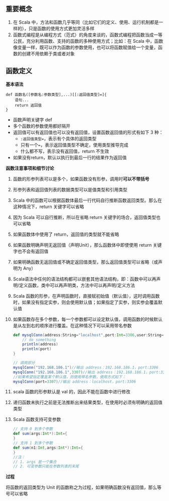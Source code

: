 ## 重要概念

1. 在 Scala 中，方法和函数几乎等同（比如它们的定义、使用、运行机制都是一样的），只是函数的使用方式更加灵活多样
2. 函数式编程是从编程方式（范式）的角度来谈的，函数式编程把函数当成一等公民，充分利用函数、支持的函数的多种使用方式；比如：在 Scala 中，函数像变量一样，既可以作为函数的参数使用，也可以将函数赋值给一个变量，函数的创建不用依赖于类或者对象

## 函数定义

**基本语法**

```
def 函数名([参数名:参数类型],...)[[:返回值类型]=]{
	语句...
	return 返回值
}
```

- 函数声明关键字 def
- 多个函数的参数使用都好隔开
- 返回值可以有返回值也可以没有返回值，设置函数返回值的形式有如下 3 种：
  - `:返回值类型=`，表示有个具体的返回类型
  - 只有一个`=`，表示返回值类型不确定，使用类型推导完成
  - 什么都不写，表示没有返回值，return 不生效
- 如果没有return，默认以执行到最后一行的结果作为返回值

**函数注意事项和细节讨论**

1. 函数的形参列表可以是多个，如果函数没有形参，调用时**可以不带括号**

2. 形参列表和返回值列表的数据类型可以是值类型和引用类型

3. Scala 中的函数可以根据函数体最后一行代码自行推断函数返回类型。那么在这种情况下，return 关键字可以省略

4. 因为 Scala 可以自行推断，所以在省略 return 关键字的场合，返回值类型也可以省略

5. 如果函数体中使用了 return，返回值的类型就不能省略

6. 如果函数明确声明无返回值（声明Unit），那么函数体中即使使用 return 关键字也不会有返回值

7. 如果明确函数无返回值或不确定返回值类型，那么返回值类型可以省略（或声明为 Any）

8. Scala语法中任何的语法结构都可以嵌套其他语法结构，即：函数中可以再声明/定义函数，类中可以再声明类，方法中可以再声明/定义方法

9. Scala 函数的形参，在声明函数时，直接赋初始值（默认值），这时调用函数时，如果没有指定实参，则会使用默认值；如果指定了实参，则实参会覆盖默认值

10. 如果函数存在多个参数，每一个参数都可以设定默认值，调用函数的时候默认是从左到右的顺序进行覆盖。在这种情况下可以采用带名参数

    ```scala
    def mysqlConn(address:String="localhost",port:Int=3306,user:String="root",password:String="123456"):Unit={
        // do something
        println(address)
        println(port)
    }
    
    // 调用部分
    mysqlConn("192.168.186.1")//输出 address：192.168.186.1，port:3306
    mysqlConn("192.168.186.1",3307)//输出 address：192.168.186.1，port:3307
    //如果希望指定覆盖某个默认值，则使用带名参数，使用方式如下：
    mysqlConn(port=3307)//输出 address：localhost，port:3306
    ```

11. scala 函数的形参默认是 val 的，因此不能在函数中进行修改

12. 递归函数未执行之前是无法推断出来结果类型，在使用时必须有明确的返回值类型

13. Scala 函数支持可变参数

    ```scala
    // 支持 0 到多个参数
    def sum(args:Int*):Int={
    }
    // 支持 1 到多个参数
    def sum(n1:Int,args:Int*):Int={
    }
    //注： 
    // 1. args 是一个集合
    // 2. 可变参数只能在参数列表的末尾
    ```

**过程**

将函数的返回类型为 Unit 的函数称之为过程，如果明确函数没有返回值，那么等号可以省略